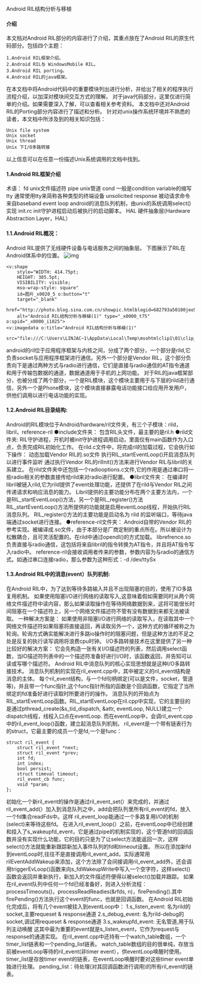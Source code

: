 Android RIL结构分析与移植
#### 介绍
本文档对Android RIL部分的内容进行了介绍，其重点放在了Android RIL的原生代码部分。包括四个主题：
```  
1.Android RIL框架介绍。
2.Android RIL与 WindowsMobile RIL。
3.Android RIL porting。
4.Android RIL的java框架。
```
在本文档中将Android代码中的重要模块列出进行分析，并给出了相关的程序执行流程介绍，以加深对模块间交互方式的理解。
对于java代码部分，这里仅进行简单的介绍。如果需要深入了解，可以查看相关参考资料。
本文档中还对Android RIL的Porting部分内容进行了描述和分析。
针对对unix操作系统环境并不熟悉的读者，本文档中所涉及到的相关知识包括：
```  
Unix file system
Unix socket
Unix thread
Unix 下I/O多路转接
```
以上信息可以在任意一份描述Unix系统调用的文档中找到。
#### 1.Android RIL框架介绍
术语：
fd
unix文件描述符
pipe
unix管道
cond
一般是condition variable的缩写
tty
通常使用tty来简称各种类型的终端设备
unsolicited response
被动请求命令来自baseband
event loop
android的消息队列机制，由unix的系统调用select()实现
init.rc
init守护进程启动后被执行的启动脚本。
HAL
硬件抽象层(Hardware Abstraction Layer，HAL）
#### 1.1.Android RIL概况：
Android RIL提供了无线硬件设备与电话服务之间的抽象层。
下图展示了RIL在Android体系中的位置。
![img](P)  
```  
<v:shape 
	style="WIDTH: 414.75pt;
	HEIGHT: 385.5pt;
	VISIBILITY: visible;
	mso-wrap-style: square"
	id=图片_x0020_5 o:button="t"
	target="_blank"
	href="http://photo.blog.sina.com.cn/showpic.htmlblogid=682793a50100jeo5&url=http://static2.photo.sina.com.cn/orignal/682793a5t899935340821"
	alt="Android RIL结构分析与移植(1)" type="_x0000_t75" o:spid="_x0000_i1025">
<v:imagedata o:title="Android RIL结构分析与移植(1)" 
	src="file:///C:\Users\LINJAC~1\AppData\Local\Temp\msohtmlclip1\01\clip_image001.gif">
```
android的ril位于应用程序框架与内核之间，分成了两个部分，一个部分是rild,它负责socket与应用程序框架进行通信。另外一个部分是Vendor RIL，这个部分负责向下是通过两种方式与radio进行通信，它们是直接与radio通信的AT指令通道和用于传输包数据的通道，数据通道用于手机的上网功能。
对于RIL的java框架部分，也被分成了两个部分，一个是RIL模块，这个模块主要用于与下层的rild进行通信，另外一个是Phone模块，这个模块直接暴露电话功能接口给应用开发用户，供他们调用以进行电话功能的实现。
#### 1.2.Android RIL目录结构:
Android的RIL模块位于Android/hardware/ril文件夹，有三个子模块：rild，libril，reference-ril
●include文件夹：
包含RIL头文件，最主要的是ril.h
●rild文件夹:
RIL守护进程，开机时被init守护进程调用启动，里面仅有main函数作为入口点，负责完成RIL初始化工作。
在rild.c文件中，将完成ril的加载过程，它会执行如下操作：
动态加载Vendor RIL的.so文件
执行RIL_startEventLoop()开启消息队列以进行事件监听
通过执行Vendor RIL的rilInit()方法来进行Vendor RIL与libril的关系建立。
在rild文件夹中还包括一个radiooptions.c文件,它的作用是通过串口将一些radio相关的参数直接传给rild来对radio进行配置。
●libril文件夹：
在编译时libril被链入rild,它为rild提供了event处理功能，还提供了在rild与Vendor RIL之间传递请求和响应消息的能力。
Libril提供的主要功能分布在两个主要方法内，一个是RIL_startEventLoop()方法，另一个是RIL_register()方法
RIL_startEventLoop()方法所提供的功能就是启用eventLoop线程，开始执行RIL消息队列。
RIL_register()方法的主要功能是启动名为 rild 的监听端口，等待java 端通过socket进行连接。
●reference-ril文件夹：
Android自带的Vendor RIL的参考实现。被编译成.so文件，由于本部分是厂商定制的重点所在。所以被设计为松散耦合，且可灵活配置的。在rild中通过opendl()的方式加载。
librefrence.so负责直接与radio通信，这包括将来自libril的指令转换为AT指令，并且将AT指令写入radio中。
reference-ril会接收调用者传来的参数，参数内容为与radio的通信方式。如通过串口连接radio，那么参数为这种形式：-d /dev/ttySx
#### 1.3.Android RIL中的消息(event）队列机制:
在Android RIL中，为了达到等待多路输入并且不出现阻塞的目的，使用了IO多路复用机制。
如果使用阻塞I/O进行网络的读取写入,这意味着假如需要同时从两个网络文件描述符中读内容，那么如果读取操作在等待网络数据到来，这将可能很长时间阻塞在一个描述符上，另一个网络文件描述符不管有没有数据到来都无法被读取。
一种解决方案是：
如果使用非阻塞I/O进行网络的读取写入，在读取其中一个网络文件描述符如果阻塞将直接返回，再读取另外一个，这种方式的循环被称之为轮询。轮询方式确实能解决进行多路io操作时的阻塞问题，但是这种方法的不足之处是反复的执行读写调用将浪费cpu时钟。
I/O多路转接技术在这里提供了另一种比较好的解决方案：
它会先构造一张有关I/O描述符的列表，然后调用select函数，当IO描述符列表中的一个描述符准备好进行I/O时，该函数返回，并告知可以读或写哪个描述符。
Android RIL中消息队列的核心实现思想就是这种I/O多路转接技术。
消息队列机制的实现在ril_event.cpp中，其中被定义的ril_event结构是消息的主体。
每个ril_event结构，与一个fd句柄绑定(可以是文件，socket，管道等)，并且带一个func指针,这个func指针所指的函数是个回调函数，它指定了当所绑定的fd准备好进行读取时所要进行的操作。
消息队列的开始点为RIL_startEventLoop函数。RIL_startEventLoop在ril.cpp中实现，它的主要目的是通过pthread_create(&s_tid_dispatch, &attr, eventLoop, NULL)建立一个dispatch线程，线程入口点在eventLoop. 而在eventLoop中，会调ril_event.cpp中的ril_event_loop()函数，建立起消息队列机制。
ril_event是一个带有链表行为的struct，它最主要的成员一个是fd,一个是func：
```  
struct ril_event {
	struct ril_event *next;
	struct ril_event *prev;
	int fd;
	int index;
	bool persist;
	struct timeval timeout;
	ril_event_cb func;
	void *param;
};
```
初始化一个新ril_event的操作是通过ril_event_set(）来完成的，并通过ril_event_add(）加入到消息队列之中，add会把队列里所有ril_event的fd，放入一个fd集合readFds中。这样 ril_event_loop能通过一个多路复用I/O的机制(select)来等待这些fd。
在进入ril_event_loop(）之前，在eventLoop中已经创建和挂入了s_wakeupfd_event，它是通过pipe的机制实现的，这个管道fd的回调函数并没有实现什么功能，它的目的只是为了让select方法能返回一次，这样select()方法就能重新跟踪新加入事件队列的fd和timeout设置。
所以在添加新fd到eventLoop时,往往不是直接调用ril_event_add，实际通常用rilEventAddWakeup来添加，这个方法除了会间接调用ril_event_add外，还会调用triggerEvLoop()函数来向s_fdWakeupWrite中写入一个空字符，这样select()函数会返回并重新执行，新加入的文件描述符便得以被select()加载并跟踪。
如果在ril_event队列中任何一个fd已经准备好，则进入分析流程：
processTimeouts()，processReadReadies(&rfds, n)，firePending().其中firePending()方法执行这个event的func，也就是回调函数。
在Android RIL初始化完成后，将有几个event被挂入到eventLoop中：
1.s_listen_event: 名为rild的socket,主要requeset & response通道
2.s_debug_event: 名为rild-debug的socket,调试用requeset & response通道
3.s_wakeupfd_event: 无名管道,用于队列主动唤醒
这其中最为重要的event就是s_listen_event，它作为request与response的通道实现。
在ril_event.cpp中还持有一个watch_table数组，一个timer_list链表和一个pending_list链表。
watch_table数组的目的很单纯，存放当前被eventLoop等待的ril_event(非timer event），供eventLoop唤醒时使用。
timer_list是存放timer event的链表，在eventLoop唤醒时要对这些timer event单独进行处理。
pending_list：待处理(对其回调函数进行调用)的所有ril_event的链表。